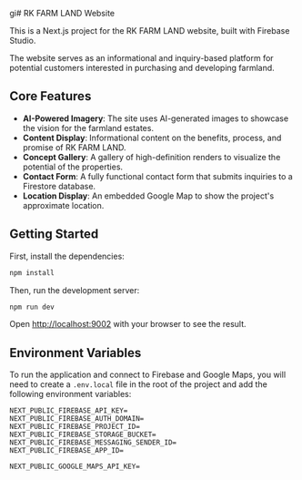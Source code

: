 gi# RK FARM LAND Website

This is a Next.js project for the RK FARM LAND website, built with Firebase Studio.

The website serves as an informational and inquiry-based platform for potential customers interested in purchasing and developing farmland.

## Core Features

- **AI-Powered Imagery**: The site uses AI-generated images to showcase the vision for the farmland estates.
- **Content Display**: Informational content on the benefits, process, and promise of RK FARM LAND.
- **Concept Gallery**: A gallery of high-definition renders to visualize the potential of the properties.
- **Contact Form**: A fully functional contact form that submits inquiries to a Firestore database.
- **Location Display**: An embedded Google Map to show the project's approximate location.

## Getting Started

First, install the dependencies:

```bash
npm install
```

Then, run the development server:

```bash
npm run dev
```

Open [http://localhost:9002](http://localhost:9002) with your browser to see the result.

## Environment Variables

To run the application and connect to Firebase and Google Maps, you will need to create a `.env.local` file in the root of the project and add the following environment variables:

```
NEXT_PUBLIC_FIREBASE_API_KEY=
NEXT_PUBLIC_FIREBASE_AUTH_DOMAIN=
NEXT_PUBLIC_FIREBASE_PROJECT_ID=
NEXT_PUBLIC_FIREBASE_STORAGE_BUCKET=
NEXT_PUBLIC_FIREBASE_MESSAGING_SENDER_ID=
NEXT_PUBLIC_FIREBASE_APP_ID=

NEXT_PUBLIC_GOOGLE_MAPS_API_KEY=
```
